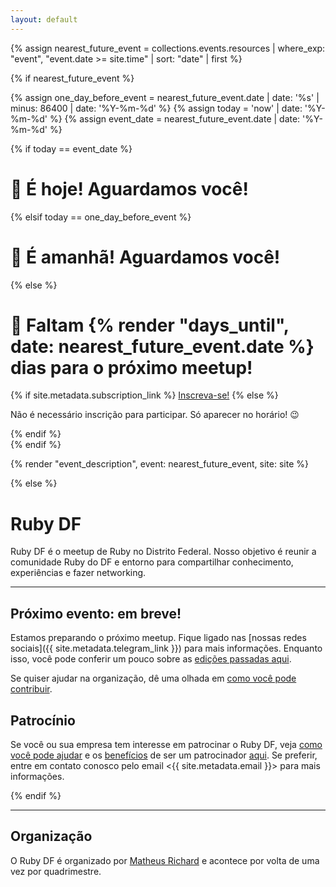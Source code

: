 ```yaml
---
layout: default
---
```


{% assign nearest_future_event = collections.events.resources | where_exp: "event", "event.date >= site.time" | sort: "date" | first %}

{% if nearest_future_event %}

{% assign one_day_before_event = nearest_future_event.date | date: '%s' | minus: 86400 | date: '%Y-%m-%d' %}
{% assign today = 'now' | date: '%Y-%m-%d' %}
{% assign event_date = nearest_future_event.date | date: '%Y-%m-%d' %}

{% if today == event_date %}
  <h1 class="mb-8">🎉 É hoje! Aguardamos você!</h1>
{% elsif today == one_day_before_event %}
  <h1 class="mb-8">🎉 É amanhã! Aguardamos você!</h1>
{% else %}
  <h1 class="mb-8">🎉 Faltam {% render "days_until", date: nearest_future_event.date %} dias para o próximo meetup!</h1>

  <div class="w-full inline-flex justify-center mb-4">
    {% if site.metadata.subscription_link %}
      <a class="button" href="{{ site.metadata.subscription_link }}">Inscreva-se!</a>
    {% else %}
      <p class="m-0">Não é necessário inscrição para participar. Só aparecer no horário! 😉</p>
    {% endif %}
  </div>
{% endif %}

{% render "event_description", event: nearest_future_event, site: site %}

{% else %}

<h1 class="sr-only">Ruby DF</h1>

Ruby DF é o meetup de Ruby no Distrito Federal. Nosso objetivo é reunir a comunidade Ruby do DF e entorno para compartilhar conhecimento, experiências e fazer networking.

---

## Próximo evento: em breve!

Estamos preparando o próximo meetup. Fique ligado nas [nossas redes
sociais]({{ site.metadata.telegram_link }}) para mais informações. Enquanto isso, você pode conferir
um pouco sobre as [edições passadas aqui](/events).

Se quiser ajudar na organização, dê uma olhada em [como você pode contribuir](/sponsoring).

## Patrocínio

Se você ou sua empresa tem interesse em patrocinar o Ruby DF, veja [como você
pode ajudar](/sponsoring#como-você-pode-ajudar) e os [benefícios](/sponsoring#o-que-podemos-oferecer) de ser um patrocinador [aqui](/sponsoring). Se preferir, entre em
contato conosco pelo email <{{ site.metadata.email }}> para mais informações.

{% endif %}

---

## Organização

O Ruby DF é organizado por [Matheus Richard](https://twitter.com/matheusrich) e acontece por volta de uma vez por quadrimestre.
